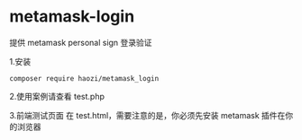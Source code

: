 # metamask-login

提供 metamask personal sign 登录验证

1.安装

`composer require haozi/metamask_login`

2.使用案例请查看 test.php

3.前端测试页面 在 test.html，需要注意的是，你必须先安装 metamask 插件在你的浏览器

